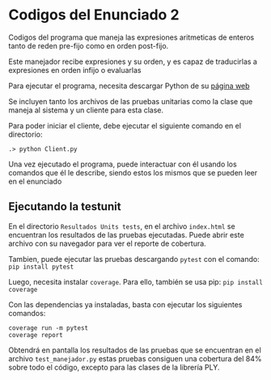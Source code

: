 # Codigos del Enunciado 2

Codigos del programa que maneja las expresiones aritmeticas de enteros
tanto de reden pre-fijo como en orden post-fijo.

Este manejador recibe expresiones y su orden, y es capaz de traducirlas a 
expresiones en orden infijo o evaluarlas

Para ejecutar el programa, necesita descargar Python
de su [página web](https://www.python.org/downloads/)

Se incluyen tanto los archivos de las pruebas unitarias como la clase que maneja al sistema y un cliente para esta clase.

Para poder iniciar el cliente, debe ejecutar el siguiente comando en el directorio:

```
.> python Client.py
```

Una vez ejecutado el programa, puede interactuar con él usando los comandos
que él le describe, siendo estos los mismos que se pueden leer en el enunciado

## Ejecutando la testunit
En el directorio `Resultados Units tests`, en el archivo `index.html` se encuentran 
los resultados de las pruebas ejecutadas. Puede abrir este archivo con su navegador para 
ver el reporte de cobertura. 

Tambien, puede ejecutar las pruebas descargando `pytest`
con el comando:
`pip install pytest`

Luego, necesita instalar `coverage`. Para ello, también se usa pip: `pip install coverage`

Con las dependencias ya instaladas, basta con ejecutar los siguientes comandos:
```
coverage run -m pytest
coverage report
```

Obtendrá en pantalla los resultados de las pruebas que se encuentran en el archivo `test_manejador.py` estas pruebas
consiguen una cobertura del 84% sobre todo el código, excepto para las clases de la librería PLY.